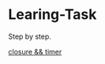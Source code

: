 # Learing-Task
Step by step.

[closure && timer](https://github.com/WuHanJun/Learing-Task/blob/master/20-Closure%26%26timer/Closure%26%26timer.md)
